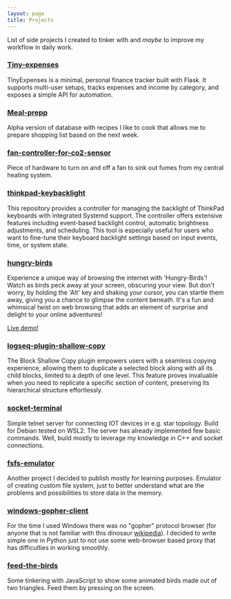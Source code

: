 ```yaml
---
layout: page
title: Projects
---
```


List of side projects I created to tinker with and _maybe_ to improve my workflow in daily work.
### [Tiny-expenses](https://github.com/MateuszMyalski/tinyexpenses)
TinyExpenses is a minimal, personal finance tracker built with Flask. It supports multi-user setups, tracks expenses and income by category, and exposes a simple API for automation.

### [Meal-prepp](https://mateuszmyalski.github.io/static/mealprepp/)
Alpha version of database with recipes I like to cook that allows me to prepare shopping list based on the next week.

### [fan-controller-for-co2-sensor](https://mateuszmyalski.github.io/fan-controller-for-co2-sensor.html)
Piece of hardware to turn on and off a fan to sink out fumes from my central heating system.

### [thinkpad-keybacklight](https://github.com/MateuszMyalski/thinkpad-keybacklight)
This repository provides a controller for managing the backlight of ThinkPad keyboards with integrated Systemd support. The controller offers extensive features including event-based backlight control, automatic brightness adjustments, and scheduling. This tool is especially useful for users who want to fine-tune their keyboard backlight settings based on input events, time, or system state.

### [hungry-birds](https://github.com/MateuszMyalski/hungry-birds)
Experience a unique way of browsing the internet with 'Hungry-Birds'! Watch as birds peck away at your screen, obscuring your view. But don't worry, by holding the 'Alt' key and shaking your cursor, you can startle them away, giving you a chance to glimpse the content beneath. It's a fun and whimsical twist on web browsing that adds an element of surprise and delight to your online adventures!

[Live demo!](https://mateuszmyalski.github.io/static/hungry-birds/)

### [logseq-plugin-shallow-copy](https://github.com/MateuszMyalski/logseq-plugin-shallow-copy)
The Block Shallow Copy plugin empowers users with a seamless copying experience, allowing them to duplicate a selected block along with all its child blocks, limited to a depth of one level. This feature proves invaluable when you need to replicate a specific section of content, preserving its hierarchical structure effortlessly.

### [socket-terminal](https://github.com/MateuszMyalski/socket-terminal)
Simple telnet server for connecting IOT devices in e.g. star topology. Build for Debian tested on WSL2. The server has already implemented few basic commands.
Well, build mostly to leverage my knowledge in C++ and socket connections.

### [fsfs-emulator](https://github.com/MateuszMyalski/fsfs-emulator)
Another project I decided to publish mostly for learning purposes. Emulator of creating custom file system, just to better understand what are the problems and possibilities to store data in the memory.

### [windows-gopher-client](https://github.com/MateuszMyalski/windows-gopher-client)
For the time I used Windows there was no "gopher" protocol browser (for anyone that is not familiar with this dinosaur [wikipedia](https://en.wikipedia.org/wiki/Gopher_(protocol))). I decided to write simple one in Python just to not use some web-browser based proxy that has difficulties in working smoothly.

### [feed-the-birds](https://github.com/MateuszMyalski/feed-the-birds)
Some tinkering with JavaScript to show some animated birds made out of two triangles. Feed them by pressing on the screen.
